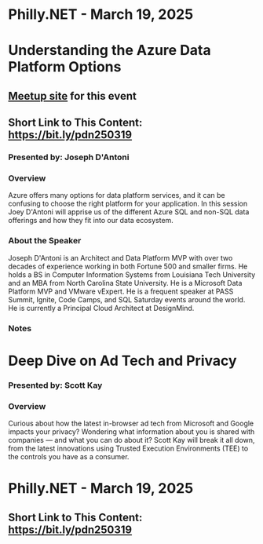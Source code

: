 # Philly.NET - March 19, 2025

# Understanding the Azure Data Platform Options

## [Meetup site](https://www.meetup.com/philly-net/events/305135741) for this event

## Short Link to This Content: https://bit.ly/pdn250319

### Presented by: Joseph D'Antoni

### Overview
Azure offers many options for data platform services, and it can be confusing to choose the right platform for your application. In this session Joey D'Antoni will apprise us of the different Azure SQL and non-SQL data offerings and how they fit into our data ecosystem.

### About the Speaker
Joseph D'Antoni is an Architect and Data Platform MVP with over two decades of experience working in both Fortune 500 and smaller firms. He holds a BS in Computer Information Systems from Louisiana Tech University and an MBA from North Carolina State University. He is a Microsoft Data Platform MVP and VMware vExpert. He is a frequent speaker at PASS Summit, Ignite, Code Camps, and SQL Saturday events around the world. He is currently a Principal Cloud Architect at DesignMind.

### Notes

# Deep Dive on Ad Tech and Privacy

### Presented by: Scott Kay

### Overview
Curious about how the latest in-browser ad tech from Microsoft and Google impacts your privacy? Wondering what information about you is shared with companies — and what you can do about it? Scott Kay will break it all down, from the latest innovations using Trusted Execution Environments (TEE) to the controls you have as a consumer.


# Philly.NET - March 19, 2025

## Short Link to This Content: https://bit.ly/pdn250319